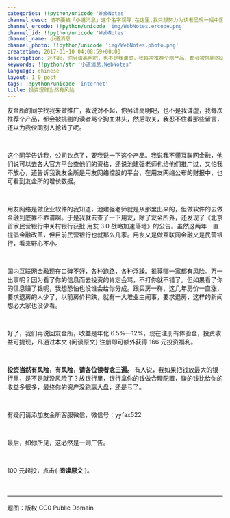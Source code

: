 ```yaml
---
categories: !!python/unicode 'WebNotes'
channel_desc: 请不要被「小道消息」这个名字误导.在这里,我只想努力为读者呈现一幅中国互联网的清明上河图.
channel_ercode: !!python/unicode 'img/WebNotes.ercode.png'
channel_id: !!python/unicode 'WebNotes'
channel_name: 小道消息
channel_photo: !!python/unicode 'img/WebNotes.photo.png'
createtime: 2017-01-10 04:08:59+00:00
description: 对不起，你另请高明吧，也不是我谦虚，我每次推荐个啥产品，都会被挑剔的读者骂个狗血淋头，然后还取关。
keywords: !!python/str '小道消息,WebNotes'
language: chinese
layout: 1_0_post
tags: !!python/unicode 'internet'
title: 投资理财当然有风险
---
```

<div class="rich_media_content" id="js_content">
<p>
         友金所的同学找我来做推广，我说对不起，你另请高明吧，也不是我谦虚，我每次推荐个产品，都会被挑剔的读者骂个狗血淋头，然后取关，我忍不住看那些留言，还以为我伙同别人抢钱了呢。
        </p>
<p>
<br/>
</p>
<p>
         这个同学告诉我，公司钦点了，要我说一下这个产品。我说我不懂互联网金融，他们说可以去各大官方平台查他们的资格，还说池建强老师也给他们推广过，又怕我不放心，还告诉我说友金所是用友网络控股的平台，在用友网络公布的财报中，也可看到友金所的增长数据。
        </p>
<p>
<br/>
</p>
<p>
         用友网络是做企业软件的我知道，池建强老师就是从那里出来的，但做软件的去做金融到底靠不靠谱啊。于是我就去查了一下用友，除了友金所外，还发现了《北京首家民营银行中关村银行获批 用友 3.0 战略加速落地》的公告。虽然这两年一直提倡金融改革，但目前民营银行也就那么几家。用友又是做互联网金融又是民营银行，看来野心不小。
        </p>
<p>
<br/>
</p>
<p>
         国内互联网金融现在口碑不好，各种跑路，各种浮躁。推荐哪一家都有风险。万一出事呢？因为看了你的信息而去投资的肯定会骂，不打你就不错了。但如果看了你的信息赚了钱呢，我想恐怕也没谁会给你分成。跟买房一样，这几年房价一直涨，要求退房的人少了，以前房价稍跌，就有一大堆业主闹事，要求退房，这样的新闻想必大家也没少看。
        </p>
<p>
<br/>
</p>
<p>
         好了，我们再说回友金所，收益是年化 6.5%—12%，现在注册有体验金，投资收益可提现，凡通过本文 {阅读原文} 注册即可额外获得 166 元投资福利。
        </p>
<p>
<br/>
</p>
<p>
<strong>
          投资当然有风险，有风险，请各位读者念三遍。
         </strong>
         有人说，我如果把钱放最大的银行里，是不是就没风险了？放银行里，银行拿你的钱做合理配置，赚的钱比给你的收益多很多，最终你的资产没跑赢大盘，还是亏了。
        </p>
<p>
<br/>
</p>
<p>
         有疑问请添加友金所客服微信，微信号：yyfax522
        </p>
<p>
<br/>
</p>
<p>
         最后，如你所见，这必然是一则广告。
        </p>
<p>
<br/>
</p>
<p>
         100 元起投，点击{
         <strong>
          阅读原文
         </strong>
         }。
        </p>
<p>
<br/>
</p>
<hr style="font-family: Lato, Helvetica, Arial, freesans, clean, sans-serif; border-right-width: 0px; border-bottom-width: 0px; border-left-width: 0px; border-top-style: solid; border-top-color: rgb(234, 234, 234); height: 1px; margin-top: 1em; margin-bottom: 1em; color: rgb(51, 51, 51); font-size: 16px; white-space: normal;"/>
<p>
         题图：版权 CC0 Public Domain
        </p>
</div>